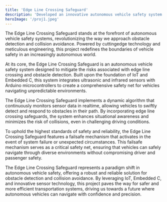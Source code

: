 ```yaml
---
title: 'Edge Line Crossing Safeguard'
description: 'Developed an innovative autonomous vehicle safety system using IoT and Embedded C, incorporating edge line crossing safeguard for obstacle detection.'
heroImage: '/proj1.jpeg'
---
```




The Edge Line Crossing Safeguard stands at the forefront of autonomous vehicle safety systems, revolutionizing the way we approach obstacle detection and collision avoidance. Powered by cuttingedge technology and meticulous engineering, this project redefines the boundaries of vehicle safety in an increasingly autonomous world.



At its core, the Edge Line Crossing Safeguard is an autonomous vehicle safety system designed to mitigate the risks associated with edge line crossing and obstacle detection. Built upon the foundation of IoT and Embedded C, this system integrates ultrasonic and infrared sensors with Arduino microcontrollers to create a comprehensive safety net for vehicles navigating unpredictable environments.



The Edge Line Crossing Safeguard implements a dynamic algorithm that continuously monitors sensor data in realtime, allowing vehicles to swiftly detect and respond to obstacles in their path. By incorporating edge line crossing safeguards, the system enhances situational awareness and minimizes the risk of collisions, even in challenging driving conditions.



To uphold the highest standards of safety and reliability, the Edge Line Crossing Safeguard features a failsafe mechanism that activates in the event of system failure or unexpected circumstances. This failsafe mechanism serves as a critical safety net, ensuring that vehicles can safely navigate through diverse environments without compromising driver and passenger safety.



The Edge Line Crossing Safeguard represents a paradigm shift in autonomous vehicle safety, offering a robust and reliable solution for obstacle detection and collision avoidance. By leveraging IoT, Embedded C, and innovative sensor technology, this project paves the way for safer and more efficient transportation systems, driving us towards a future where autonomous vehicles can navigate with confidence and precision.
